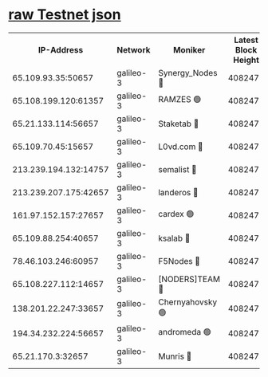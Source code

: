 [raw Testnet json](https://rpc-check.androt.stavr.tech/androt/rpcandrot_result.json)
=

<table><tr><th>IP-Address</th><th>Network</th><th>Moniker</th><th>Latest Block Height</th><th>Earliest Block Height</th><th>Catching Up</th><th>Voting Power</th><th>Scan Time</th></tr><tr><td>65.109.93.35:50657</td><td>galileo-3</td><td>Synergy_Nodes 🔴</td><td>4082476</td><td>0</td><td>False</td><td>960600</td><td>2023-12-04T06:19:24.623048554UTC</td></tr><tr><td>65.108.199.120:61357</td><td>galileo-3</td><td>RAMZES 🟢</td><td>4082474</td><td>1</td><td>False</td><td>0</td><td>2023-12-04T06:19:10.492706834UTC</td></tr><tr><td>65.21.133.114:56657</td><td>galileo-3</td><td>Staketab 🔴</td><td>4082476</td><td>90001</td><td>False</td><td>2</td><td>2023-12-04T06:19:25.681512450UTC</td></tr><tr><td>65.109.70.45:15657</td><td>galileo-3</td><td>L0vd.com 🔴</td><td>4082476</td><td>659001</td><td>False</td><td>3</td><td>2023-12-04T06:19:22.180396275UTC</td></tr><tr><td>213.239.194.132:14757</td><td>galileo-3</td><td>semalist 🔴</td><td>4082472</td><td>2228721</td><td>False</td><td>1318</td><td>2023-12-04T06:19:03.056085590UTC</td></tr><tr><td>213.239.207.175:42657</td><td>galileo-3</td><td>landeros 🔴</td><td>4082471</td><td>2642001</td><td>False</td><td>72</td><td>2023-12-04T06:18:57.975669832UTC</td></tr><tr><td>161.97.152.157:27657</td><td>galileo-3</td><td>cardex 🟢</td><td>4082476</td><td>2945323</td><td>False</td><td>0</td><td>2023-12-04T06:19:25.333531358UTC</td></tr><tr><td>65.109.88.254:40657</td><td>galileo-3</td><td>ksalab 🔴</td><td>4082473</td><td>3000356</td><td>False</td><td>31925</td><td>2023-12-04T06:19:06.028342285UTC</td></tr><tr><td>78.46.103.246:60957</td><td>galileo-3</td><td>F5Nodes 🔴</td><td>4082476</td><td>3057001</td><td>False</td><td>24</td><td>2023-12-04T06:19:24.888861632UTC</td></tr><tr><td>65.108.227.112:14657</td><td>galileo-3</td><td>[NODERS]TEAM 🔴</td><td>4082472</td><td>3176323</td><td>False</td><td>959616</td><td>2023-12-04T06:18:58.396645717UTC</td></tr><tr><td>138.201.22.247:33657</td><td>galileo-3</td><td>Chernyahovsky 🟢</td><td>4082473</td><td>3252117</td><td>False</td><td>0</td><td>2023-12-04T06:19:11.163377567UTC</td></tr><tr><td>194.34.232.224:56657</td><td>galileo-3</td><td>andromeda 🟢</td><td>4082473</td><td>3982473</td><td>False</td><td>0</td><td>2023-12-04T06:19:05.593544551UTC</td></tr><tr><td>65.21.170.3:32657</td><td>galileo-3</td><td>Munris 🔴</td><td>4082474</td><td>3982474</td><td>False</td><td>411</td><td>2023-12-04T06:19:13.693879482UTC</td></tr></table>
